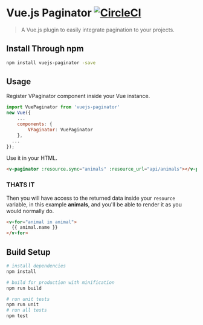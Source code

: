 # Vue.js Paginator [![CircleCI](https://circleci.com/gh/hootlex/vuejs-paginator.svg?style=shield&circle-token=:circle-ci-badge-token)](https://circleci.com/gh/hootlex/vuejs-paginator)

> A Vue.js plugin to easily integrate pagination to your projects.

## Install Through npm
``` bash
npm install vuejs-paginator -save
```

## Usage
Register VPaginator component inside your Vue instance.

```js
import VuePaginator from 'vuejs-paginator'
new Vue({
    ...
    components: {
        VPaginator: VuePaginator
    },
  ...
});
```

Use it in your HTML.

```html
<v-paginator :resource.sync="animals" :resource_url="api/animals"></v-paginator>
```

### THATS IT

Then you will have access to the returned data inside your `resource` variable, in this example **animals**, and you'll be able to render it as you would normally do.
```html
<v-for="animal in animal">
  {{ animal.name }}
</v-for>
```

## Build Setup

``` bash
# install dependencies
npm install

# build for production with minification
npm run build

# run unit tests
npm run unit
# run all tests
npm test
```
